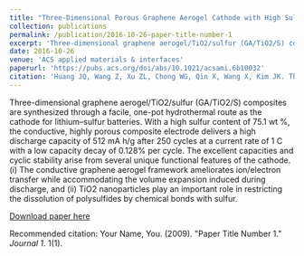```yaml
---
title: "Three-Dimensional Porous Graphene Aerogel Cathode with High Sulfur Loading and Embedded TiO2 Nanoparticles for Advanced Lithium–Sulfur Batteries"
collection: publications
permalink: /publication/2016-10-26-paper-title-number-1
excerpt: 'Three-dimensional graphene aerogel/TiO2/sulfur (GA/TiO2/S) composites are synthesized through a facile, one-pot hydrothermal route as the cathode for lithium–sulfur batteries. With a high sulfur content of 75.1 wt %, the conductive, highly porous composite electrode delivers a high discharge capacity of 512 mA h/g after 250 cycles at a current rate of 1 C with a low capacity decay of 0.128% per cycle. The excellent capacities and cyclic stability arise from several unique functional features of the cathode. (i) The conductive graphene aerogel framework ameliorates ion/electron transfer while accommodating the volume expansion induced during discharge, and (ii) TiO2 nanoparticles play an important role in restricting the dissolution of polysulfides by chemical bonds with sulfur.'
date: 2016-10-26
venue: 'ACS applied materials & interfaces'
paperurl: 'https://pubs.acs.org/doi/abs/10.1021/acsami.6b10032'
citation: 'Huang JQ, Wang Z, Xu ZL, Chong WG, Qin X, Wang X, Kim JK. Three-dimensional porous graphene aerogel cathode with high sulfur loading and embedded TiO2 nanoparticles for advanced lithium–sulfur batteries. ACS applied materials & interfaces. 2016 Oct 26;8(42):28663-70.'
---
```

Three-dimensional graphene aerogel/TiO2/sulfur (GA/TiO2/S) composites are synthesized through a facile, one-pot hydrothermal route as the cathode for lithium–sulfur batteries. With a high sulfur content of 75.1 wt %, the conductive, highly porous composite electrode delivers a high discharge capacity of 512 mA h/g after 250 cycles at a current rate of 1 C with a low capacity decay of 0.128% per cycle. The excellent capacities and cyclic stability arise from several unique functional features of the cathode. (i) The conductive graphene aerogel framework ameliorates ion/electron transfer while accommodating the volume expansion induced during discharge, and (ii) TiO2 nanoparticles play an important role in restricting the dissolution of polysulfides by chemical bonds with sulfur.

[Download paper here](https://doi.org/10.1021/acsami.6b10032)

Recommended citation: Your Name, You. (2009). "Paper Title Number 1." <i>Journal 1</i>. 1(1).
